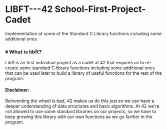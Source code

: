 
# LIBFT---42 School-First-Project-Cadet

Implementation of some of the Standard C Library functions including some additional ones.

### <kbd>:skull:</kbd> What is libft?
Libft is an first individual project as a cadet at 42 that requires us to re-create some standard C library functions including some additional ones that can be used later to build a library of useful functions for the rest of the program.

#### Disclaimer: 
Reinventing the wheel is bad, 42 makes us do this just so we can have a deeper understanding of data structures and basic algorithms. At 42 we're not allowed to use some standard libraries on our projects, so we have to keep growing this library with our own functions as we go farther in the program.
